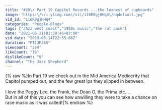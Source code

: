 ```yaml
---
title: "#28\/ Part 19 Capitol Records ...the leanest of cupboards"
image: "https:\/\/i.ytimg.com\/vi\/i16R0gjHHq4\/hqdefault.jpg"
vid_id: "i16R0gjHHq4"
categories: "People-Blogs"
tags: ["JAzz west coast","1950s music","the rat pack"]
date: "2021-06-21T01:38:46+03:00"
vid_date: "2019-05-14T22:55:06Z"
duration: "PT13M35S"
viewcount: "254"
likeCount: "16"
dislikeCount: "0"
channel: "The Jazz Shepherd"
---
```

{% raw %}In Part 19 we check out in the Mid America Mediocrity that Capitol pumped out, and the few great lps they slipped in between.<br /><br />I love the Peggy Lee, the Frank, the Dean O, the Prima etc....<br />But in all of this you can see how unwilling they were to take a chance on race music as it was called!{% endraw %}
